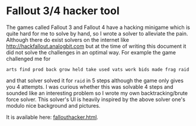 # Fallout 3/4 hacker tool

The games called Fallout 3 and Fallout 4 have a hacking minigame which is quite
hard for me to solve by hand, so I wrote a solver to alleviate the pain.
Although there do exist solvers on the internet like
http://hackfallout.analogbit.com but at the time of writing this document it did
not solve the challenges in an optimal way. For example the game challenged me
for

```
arts find prod back grow held take used vats work bids made frag raid
```

and that solver solved it for `raid` in 5 steps although the game only gives you
4 attempts. I was curious whether this was solvable 4 steps and sounded like an
interesting problem so I wrote my own backtracking/brute force solver. This
solver's UI is heavily inspired by the above solver one's modulo nice background
and pictures.

It is available here: [fallouthacker.html][link].

[link]: https://raw.githack.com/ypsu/experiments/master/fallouthacker/fallouthacker.html
